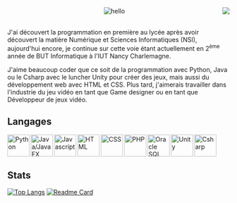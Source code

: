 <img align="right" src="https://visitor-badge.laobi.icu/badge?page_id=washifr.WashiFR">

<div align="center">
  <img src="https://media.giphy.com/media/lIzAEoZEn571u/giphy.gif" alt="hello" />
</div>

<br>

J'ai découvert la programmation en première au lycée après avoir découvert la matière Numérique et Sciences Informatiques (NSI), aujourd'hui encore, je continue sur cette voie étant actuellement en 2<sup>ème</sup> année de BUT Informatique à l'IUT Nancy Charlemagne.

J'aime beaucoup coder que ce soit de la programmation avec Python, Java ou le Csharp avec le luncher Unity pour créer des jeux, mais aussi du développement web avec HTML et CSS. Plus tard, j'aimerais travailler dans l'industrie du jeu vidéo en tant que Game designer ou en tant que Développeur de jeux vidéo.

## Langages

<img align="left" height=50 title="Python" src="https://cdn.jsdelivr.net/gh/devicons/devicon/icons/python/python-original.svg"/>
<img align="left" height=50 title="Java/JavaFX" src="https://cdn.jsdelivr.net/gh/devicons/devicon/icons/java/java-original.svg"/>
<img align="left" height=50 title="Javascript" src="https://cdn.jsdelivr.net/gh/devicons/devicon/icons/javascript/javascript-original.svg"/>
<img align="left" height=50 title="HTML" src="https://cdn.jsdelivr.net/gh/devicons/devicon/icons/html5/html5-original.svg"/>
<img align="left" height=50 title="CSS" src="https://cdn.jsdelivr.net/gh/devicons/devicon/icons/css3/css3-original.svg"/>
<img align="left" height=50 title="PHP" src="https://cdn.jsdelivr.net/gh/devicons/devicon/icons/php/php-original.svg"/>
<img align="left" height=50 title="Oracle SQL" src="https://cdn.jsdelivr.net/gh/devicons/devicon/icons/oracle/oracle-original.svg">
<img align="left" height=50 title="Unity" src="https://cdn.jsdelivr.net/gh/devicons/devicon/icons/unity/unity-original.svg" />
<img height=50 title="Csharp" src="https://cdn.jsdelivr.net/gh/devicons/devicon/icons/csharp/csharp-original.svg"/>

## Stats

[![Top Langs](https://github-readme-stats.vercel.app/api/top-langs/?username=WashiFR&hide_progress=true&theme=github_dark)](https://github.com/anuraghazra/github-readme-stats)
[![Readme Card](https://github-readme-stats.vercel.app/api/pin/?username=WashiFR&repo=Roguelike-2D&theme=github_dark&show_owner=true)](https://github.com/anuraghazra/github-readme-stats)
